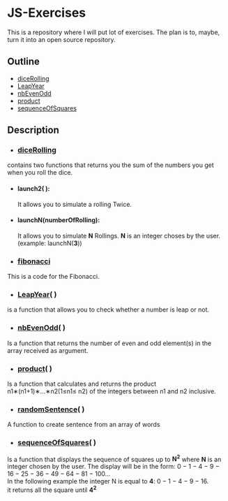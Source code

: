 # JS-Exercises
This is a repository where I will put lot of exercises. The plan is to, maybe, turn it into an open source repository.

## Outline

- [diceRolling](./js/diceRolling.js)
- [LeapYear](./js/leapYear.js)
- [nbEvenOdd](./js/nbEvenOdd.js)
- [product](./js/product.js)
- [sequenceOfSquares](./js/sequenceOfSquares.js)

## Description

- ### [diceRolling](./js/diceRolling.js) 
contains two functions that returns you the sum of the numbers you get when you roll the dice.
- #### **launch2( )**: 
    It allows you to simulate a rolling Twice.
- #### **launchN(numberOfRolling)**: 
    It allows you to simulate **N** Rollings. **N** is an integer choses by the user. (example: launchN(**3**))
- ### [fibonacci](./js/fibonacci.js)
This is a code for the Fibonacci. 
- ### [LeapYear](./js/leapYear.js)( )
is a function that allows you to check whether a number is leap or not.
- ### [nbEvenOdd](./js/nbEvenOdd.js)( )
Is a function that returns the number of even and odd element(s) in the array received as argument.
- ### [product](./js/product.js)( )
Is a function that calculates and returns the product n1∗(n1+1)∗...∗n2(1≤n1≤ n2) of the integers between n1 and n2 inclusive.
- ### [randomSentence](./js/randomSentence.js)( )
A function to create sentence from an array of words
- ### [sequenceOfSquares](./js/sequenceOfSquares.js)( )
Is a function that displays the sequence of squares up to **N<sup>2</sup>** where **N** is an integer chosen by the user. The display will be in the form: 0 − 1 − 4 − 9 − 16 − 25 − 36 − 49 − 64 − 81 − 100...<br>
In the following example the integer N is equal to **4**: 0 − 1 − 4 − 9 − 16.
<br>
it returns all the square until **4<sup>2</sup>**
